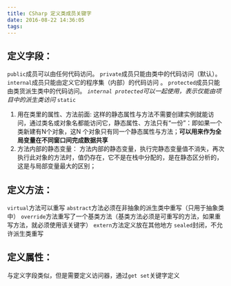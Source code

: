 ```yaml
---
title: CSharp 定义类成员关键字
date: 2016-08-22 14:36:05
tags: 
---
```


## 定义字段：
`public`成员可以由任何代码访问。
`private`成员只能由类中的代码访问（默认）。
`internal`成员只能由定义它的程序集（内部）的代码访问 。
`protected`成员只能由类货派生类中的代码访问。
*`internal protected`可以一起使用，表示仅能由项目中的派生类访问*
`static` 

1. 用在类里的属性、方法前面:
	这样的静态属性与方法不需要创建实例就能访问，通过类名或对象名都能访问它，静态属性、方法只有“一份”：即如果一个类新建有N个对象，这N 个对象只有同一个静态属性与方法；**可以用来作为全局变量在不同窗口间完成数据共享**
2. 方法内部的静态变量：
   方法内部的静态变量，执行完静态变量值不消失，再次执行此对象的方法时，值仍存在，它不是在栈中分配的，是在静态区分析的， 这是与局部变量最大的区别；

## 定义方法：
`virtual`方法可以重写
`abstract`方法必须在非抽象的派生类中重写（只用于抽象类中）
`override`方法重写了一个基类方法（基类方法必须是可重写的方法，如果重写方法，就必须使用该关键字）
`extern`方法定义放在其他地方
`sealed`封闭，不允许派生类重写

## 定义属性：
与定义字段类似，但是需要定义访问器，通过`get set`关键字定义